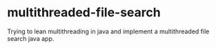 # multithreaded-file-search
Trying to lean multithreading in java and implement a multithreaded file search java app.
